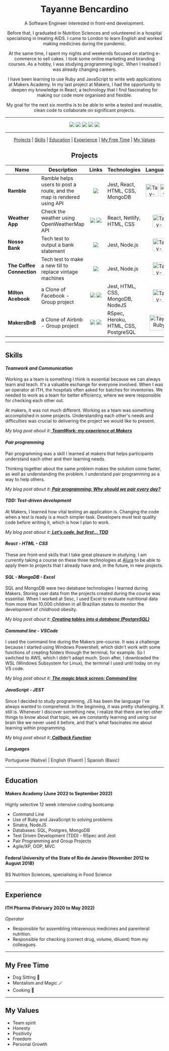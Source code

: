 <h1><div align="center"> Tayanne Bencardino </div></h1>

<div align="center">
  
A Software Engineer interested in front-end development.
  
Before that, I graduated in Nutrition Sciences and volunteered in a hospital specialising in treating AIDS. I came to London to learn English and worked making medicines during the pandemic.
  
At the same time, I spent my nights and weekends focused on starting e-commerce to sell cakes. I took some online marketing and branding courses. As a hobby, I was studying programming logic. When I realised I was already changing careers.
  
I have been learning to use Ruby and JavaScript to write web applications at Makers Academy. In my last project at Makers, I had the opportunity to deepen my knowledge in React, a technology that I find fascinating for making our code more organised and flexible.
  
My goal for the next six months is to be able to write a tested and reusable, clean code to collaborate on significant projects. 
</div>

****

<div align="center">
  <a href="https://medium.com/@tayannebencardino" target="_blank"><img src="https://img.shields.io/badge/Medium-12100E?style=for-the-badge&logo=medium&logoColor=white" target="_blank"></a>
 	<a href="https://www.linkedin.com/in/tayannebencardino/" target="_blank"><img src="https://img.shields.io/badge/LinkedIn-0077B5?style=for-the-badge&logo=linkedin&logoColor=white" target="_blank"></a>
  <a href="https://www.codewars.com/users/taybenca" target="_blank"><img src="https://img.shields.io/badge/Codewars-B1361E?style=for-the-badge&logo=Codewars&logoColor=white" target="_blank"></a>
 	<a href="https://github.com/taybenca" target="_blank"><img src="https://img.shields.io/badge/GitHub-100000?style=for-the-badge&logo=github&logoColor=white"></a>
  <a href="https://exercism.org/profiles/taybenca" targer="_blank"><img src="https://img.shields.io/badge/Exercism-009CAB?style=for-the-badge&logo=exercism&logoColor=white">
</div>

***
<div align="center">
  
[Projects](#projects) | [Skills](#skills) | [Education](#education) | [Experience](#experience) | [My Free Time](#my_free_time) | [My Values](#my_values)

  </div>

## <div align="center"><a name="projects">Projects</a> </div>
  <div align="center">
    
Name | Description | Links | Technologies | Languages
--- | --- | --- | --- | ---
<b>Ramble</b> | Ramble helps users to post a route, and the map is rendered using API | <div align="center"> <a href="https://github.com/taybenca/Ramble-App"> <img src="https://img.shields.io/badge/GitHub-100000?style=for-the-badge&logo=github&logoColor=white"></a></div> | Jest, React, HTML, CSS, MongoDB | <div align="center"><img alt="Tay-TypeScript" height="40" width="40" src="https://cdn.jsdelivr.net/gh/devicons/devicon/icons/typescript/typescript-original.svg" /> <img alt="Tay-JavaScript" height="40" width="40" src="https://cdn.jsdelivr.net/gh/devicons/devicon/icons/javascript/javascript-original.svg" /> </div> 
<b>Weather App</b> | Check the weather using OpenWeatherMap API | <div align="center"><a href="https://weather-taybenca.netlify.app/"><img src="https://img.shields.io/badge/Netlify-00C7B7?style=for-the-badge&logo=netlify&logoColor=white"></a> <a href="https://github.com/taybenca/weather-frontend"><img src="https://img.shields.io/badge/GitHub-100000?style=for-the-badge&logo=github&logoColor=white"></a></div> | React, Netlify, HTML, CSS | <div align="center"><img alt="Tay-JavaScript" height="40" width="40" src="https://cdn.jsdelivr.net/gh/devicons/devicon/icons/javascript/javascript-original.svg" /></div>
<b>Nosso Bank</b> | Tech test to output a bank statement | <div align="center"> <a href="https://github.com/taybenca/bank-tech-test"> <img src="https://img.shields.io/badge/GitHub-100000?style=for-the-badge&logo=github&logoColor=white"> </div> </a> | Jest, Node.js | <div align="center"> <img alt="Tay-JavaScript" height="40" width="40" src="https://cdn.jsdelivr.net/gh/devicons/devicon/icons/javascript/javascript-original.svg" /> </div> 
<b>The Coffee Connection</b> | Tech test to make a new till to replace vintage machines | <div align="center"> <a href="https://github.com/taybenca/till-tech-test"> <img src="https://img.shields.io/badge/GitHub-100000?style=for-the-badge&logo=github&logoColor=white"> </div> </a> | Jest, Node.js | <div align="center"> <img alt="Tay-JavaScript" height="40" width="40" src="https://cdn.jsdelivr.net/gh/devicons/devicon/icons/javascript/javascript-original.svg" /> </div> 
<b>Milton Acebook</b> | a Clone of Facebook - Group project | <div align="center"> <a href="https://milton-acebook.herokuapp.com/"><img src="https://img.shields.io/badge/Heroku-430098?style=for-the-badge&logo=heroku&logoColor=white"></a> <a href="https://github.com/karolina-codes/acebook-node-milton"><img src="https://img.shields.io/badge/GitHub-100000?style=for-the-badge&logo=github&logoColor=white"></a></div> | Jest, HTML, CSS, MongoDB, NodeJS | <div align="center"><img alt="Tay-JavaScript" height="40" width="40" src="https://cdn.jsdelivr.net/gh/devicons/devicon/icons/javascript/javascript-original.svg" /></div>
<b>MakersBnB</b> | a Clone of Airbnb - Group project | <div align="center"><a href="https://officialmakersbnb.herokuapp.com/"><img src="https://img.shields.io/badge/Heroku-430098?style=for-the-badge&logo=heroku&logoColor=white"></a> <a href="https://github.com/taybenca/Airbnb-Clone"><img src="https://img.shields.io/badge/GitHub-100000?style=for-the-badge&logo=github&logoColor=white"></a></div> | RSpec, Heroku, HTML, CSS, PostgreSQL | <div align="center"> <img align="center" alt="Tay-Ruby" height="50" width="60" src="https://cdn.jsdelivr.net/gh/devicons/devicon/icons/ruby/ruby-plain-wordmark.svg"/> </div> 
    
  </div>
  
***

## <a name="skills">Skills</a>
  
#### *Teamwork and Communication*
  
Working as a team is something I think is essential because we can always learn and teach. 
It's a valuable exchange for everyone involved. When I was an operator at ITH, the hospitals often asked for batches for inventories. We needed to work as a team for better efficiency, where we were responsible for checking each other out. 

At makers, it was not much different. Working as a team was something accomplished in some projects. Understanding each other's needs and difficulties was crucial to delivering the project we would like to present.
  
  
*My blog post about it:<a href="https://medium.com/@tayannebencardino/teamwork-my-experience-at-makers-caf996feb0f5"> <b>TeamWork: my experience at Makers</b> </a>*
  

#### *Pair programming* 
  
Pair programming was a skill I learned at makers that helps participants understand each other and their learning needs. 
  
Thinking together about the same problem makes the solution come faster, as well as understanding the problem. I understand pair programming as a way to help others.

*My blog post about it:<a href="https://medium.com/@tayannebencardino/pair-programming-why-should-we-pair-every-day-87ed7bd1754e"> <b>Pair programming: Why should we pair every day?</b> </a>*
  
  
#### *TDD: Test-driven development*

At Makers, I learned how vital testing an application is. Changing the code when a test is ready is a much simpler task. Developers must test quality code before writing it, which is how I plan to work.

*My blog post about it:<a href="https://medium.com/@tayannebencardino/lets-code-but-first-tdd-7cec0c1e9e0e"> <b>Let’s code, but first… TDD</b> </a>*


#### *React - HTML - CSS*

These are front-end skills that I take great pleasure in studying. I am currently taking a course on these three technologies at <a href= "https://www.alura.com.br/"> Alura</a> to be able to apply them to projects that I already have and, in the future, in new projects.

#### *SQL - MongoDB - Excel*

SQL and MongoDB were two database technologies I learned during Makers. Storing user data from the projects created during the course was essential. When I worked at Sesc, I used Excel to evaluate nutritional data from more than 10,000 children in all Brazilian states to monitor the development of childhood obesity.


*My blog post about it:<a href="https://medium.com/@tayannebencardino/creating-tables-into-a-database-postg-14a4ea5e6dca"> <b>Creating tables into a database (PostgreSQL)</b> </a>*

#### *Command line - VSCode*

I used the command line during the Makers pre-course. It was a challenge because I started using Windows Powershell, which didn't work with some functions of creating folders through the terminal, for example. So I switched to AWS, which I didn't adapt much. Soon after, I downloaded the WSL (Windows Subsystem for Linux), the terminal I used until today on my VS code.

*My blog post about it:<a href="https://medium.com/@tayannebencardino/the-magic-black-screen-command-line-c5a43ed412d4"> <b>The magic black screen: Command line</b> </a>*


#### *JavaScript - JEST*


Since I decided to study programming, JS has been the language I've always wanted to comprehend. In the beginning, it was pretty challenging. It still is. Whenever I discover something new, I realize that there are ten other things to know about that topic, we are constantly learning and using our brain like we never used it before, and that's what fascinates me about learning within programming.

*My blog post about it:<a href="https://medium.com/@tayannebencardino/callback-function-84cdc16b5754"> <b>Callback Function</b> </a>*

  
#### *Languages*
  
Portuguese (Native) | English (Fluent) | Spanish (Basic)
  
***

## <a name="education">Education</a>

#### Makers Academy (June 2022 to September 2022)
Highly selective 12 week intensive coding bootcamp

- Command Line
- Use of Ruby and JavaScript to solving problems
- Sinatra, NodeJS
- Databases: SQL, Postgres, MongoDB
- Test Driven Development (TDD) - RSpec and Jest
- Pair Programming and Group Projects
- Agile/XP, OOP, MVC

#### Federal University of the State of Rio de Janeiro (November 2012 to August 2018)
BS Nutrition Sciences, specialising in Food Science

***

## <a name="experience">Experience</a>

#### ITH Pharma (February 2020 to May 2022)
*Operator*

- Responsible for assembling intravenous medicines and parenteral nutrition.
- Responsible for checking (correct drug, volume, diluent) from my colleagues.


***

## <a name="my_free_time">My Free Time</a>

- Dog Sitting 🐶
- Mentalism and Magic 🪄
- Cooking 🥣
  
***

## <a name="my_values">My Values</a>
  - Team spirit
  - Honesty
  - Positivity
  - Freedom
  - Personal Growth
